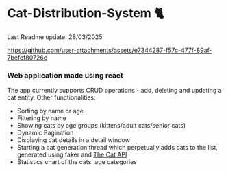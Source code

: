 # Cat-Distribution-System 🐈

Last Readme update: 28/03/2025

https://github.com/user-attachments/assets/e7344287-f57c-477f-89af-7befef80726c


### Web application made using react

The app currently supports CRUD operations - add, deleting and updating a cat entity.
Other functionalities:
- Sorting by name or age
- Filtering by name
- Showing cats by age groups (kittens/adult cats/senior cats)
- Dynamic Pagination
- Displaying cat details in a detail window
- Starting a cat generation thread which perpetually adds cats to the list, generated using faker and [The Cat API](https://thecatapi.com/)
- Statistics chart of the cats' age categories
